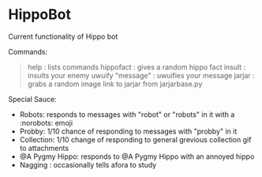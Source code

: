 # HippoBot

Current functionality of Hippo bot

Commands:
>help : lists commands
>hippofact : gives a random hippo fact
>insult : insults your enemy
>uwuify "message" : uwuifies your message 
>jarjar : grabs a random image link to jarjar from jarjarbase.py

Special Sauce:
- Robots: responds to messages with "robot" or "robots" in it with a :norobots: emoji
- Probby: 1/10 chance of responding to messages with "probby" in it
- Collection: 1/10 change of responding to general grevious collection gif to attachments
- @A Pygmy Hippo: responds to @A Pygmy Hippo with an annoyed hippo
- Nagging : occasionally tells afora to study



